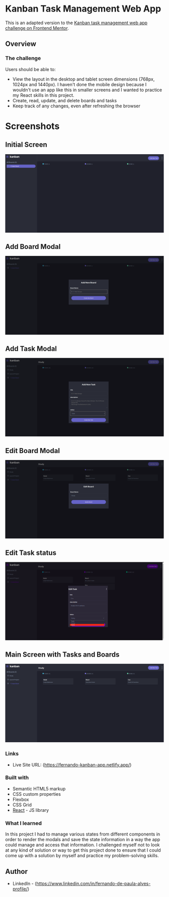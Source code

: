 # Kanban Task Management Web App

This is an adapted version to the [Kanban task management web app challenge on Frontend Mentor](https://www.frontendmentor.io/challenges/kanban-task-management-web-app-wgQLt-HlbB).

## Overview

### The challenge

Users should be able to:

- View the layout in the desktop and tablet screen dimensions (768px, 1024px and 1440px). I haven't done the mobile design because I wouldn't use an app like this in smaller screens and I wanted to practice my React skills in this project.
- Create, read, update, and delete boards and tasks
- Keep track of any changes, even after refreshing the browser

# Screenshots

## Initial Screen

![](./images/Kanban%20_initial.png)

## Add Board Modal

![](./images/Kanban%20_add_board.png)

## Add Task Modal

![](./images/Kanban%20_add_task.png)

## Edit Board Modal

![](./images/Kanban%20_edit_board_modal.png)

## Edit Task status

![](./images/Kanban_edit_task_2.png)

## Main Screen with Tasks and Boards

![](./images/Kanban%20_tasks_board.png)

### Links

- Live Site URL: (https://fernando-kanban-app.netlify.app/)

### Built with

- Semantic HTML5 markup
- CSS custom properties
- Flexbox
- CSS Grid
- [React](https://reactjs.org/) - JS library

### What I learned

In this project I had to manage various states from different components in order to render the modals and save the state information in a way the app could manage and access that information. I challenged myself not to look at any kind of solution or way to get this project done to ensure that I could come up with a solution by myself and practice my problem-solving skills.

## Author

- LinkedIn - (https://www.linkedin.com/in/fernando-de-paula-alves-profile/)
